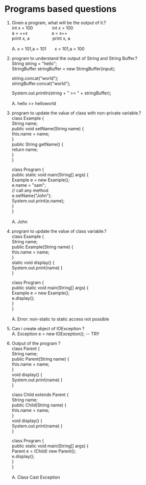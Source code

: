 # Programs based questions

1. Given a program, what will be the output of it.? <br>
   int x = 100 &nbsp;&nbsp;&nbsp;&nbsp;&nbsp;&nbsp;&nbsp;&nbsp;&nbsp;&nbsp;&nbsp;&nbsp;&nbsp;&nbsp;                          int x = 100 <br>
   a = ++x     &nbsp;&nbsp;&nbsp;&nbsp;&nbsp;&nbsp;&nbsp;&nbsp;&nbsp;&nbsp;&nbsp;&nbsp;&nbsp;&nbsp;&nbsp;&nbsp;&nbsp;&nbsp;  a = x++ <br>
   print x, a  &nbsp;&nbsp;&nbsp;&nbsp;&nbsp;&nbsp;&nbsp;&nbsp;&nbsp;&nbsp;&nbsp;&nbsp;&nbsp;&nbsp;&nbsp;&nbsp;&nbsp;        print x, a <br><br>
A. x = 101,a = 101  &nbsp;&nbsp;&nbsp;&nbsp;&nbsp;                                                                           x = 101,a = 100

2. program to understand the output of String and String Buffer.? <br>
   String string = "hello"; <br>
   StringBuffer stringBuffer = new StringBuffer(input);
   
   string.concat("world"); <br>
   stringBuffer.concat("world"); <br>
   
   System.out.println(string + " >> " + stringBuffer); <br><br>
A. hello >> helloworld

3. program to update the value of class with non-private variable.? <br>
   class Example { <br>
       String name; <br>
       public void setName(String name) { <br>
         this.name = name; <br>
      } <br>
      public String getName() { <br>
         return name; <br>
      } <br>
   } <br>

   class Program { <br>
   public static void main(String[] args) { <br>
   Example e = new Example();  <br>
   e.name = "sam"; <br>
   // call any method  <br>
   e.setName("John");  <br>
   System.out.print(e.name); <br>
   }  <br>
   } <br><br>
A. John

4. program to update the value of class variable.? <br>
   class Example { <br>
       String name; <br>
       public Example(String name) { <br>
         this.name = name; <br>
      } <br>
      static void display() { <br>
         System.out.print(name)
      } <br>
   } <br>

   class Program { <br>
   public static void main(String[] args) { <br>
   Example e = new Example();  <br>
   e.display(); <br>
   }  <br>
   } <br><br>
A. Error: non-static to static access not possible

5. Can i create object of IOException ? <br>
A. Exception e = new IOException(); -- TRY

6. Output of the program ? <br>
   class Parent { <br>
       String name; <br>
       public Parent(String name) { <br>
         this.name = name; <br>
      } <br>
      void display() { <br>
         System.out.print(name)
      } <br>
   } <br>

   class Child extends Parent { <br>
       String name; <br>
       public Child(String name) { <br>
         this.name = name; <br>
      } <br>
      void display() { <br>
         System.out.print(name)
      } <br>
   } <br>

   class Program { <br>
   public static void main(String[] args) { <br>
   Parent e = (Child) new Parent();  <br>
   e.display(); <br>
   }  <br>
   } <br><br>
A. Class Cast Exception
